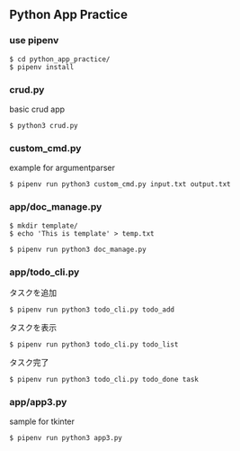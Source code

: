 ## Python App Practice

### use pipenv

```
$ cd python_app_practice/
$ pipenv install
```

### crud.py
basic crud app

```
$ python3 crud.py
```

### custom_cmd.py
example for argumentparser

```
$ pipenv run python3 custom_cmd.py input.txt output.txt
```

### app/doc_manage.py

```
$ mkdir template/
$ echo 'This is template' > temp.txt

$ pipenv run python3 doc_manage.py
```

### app/todo_cli.py
タスクを追加
```
$ pipenv run python3 todo_cli.py todo_add
```
タスクを表示
```
$ pipenv run python3 todo_cli.py todo_list
```
タスク完了
```
$ pipenv run python3 todo_cli.py todo_done task
```

### app/app3.py
sample for tkinter

```
$ pipenv run python3 app3.py
```
